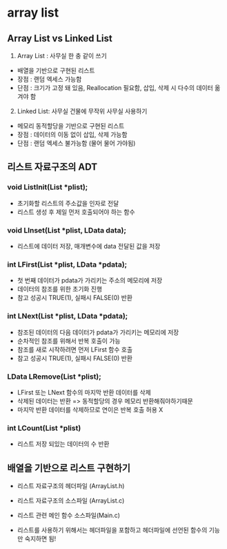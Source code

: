 
# array list

## Array List vs Linked List

1. Array List : 사무실 한 충 같이 쓰기    

* 배열을 기반으로 구현된 리스트
* 장점 : 랜덤 엑세스 가능함
* 단점 : 크기가 고정 돼 있음, Reallocation 필요함, 삽입, 삭제 시 다수의 데이터 옮겨야 함

 2. Linked List: 사무실 건물에 무작위 사무실 사용하기   

* 메모리 동적할당을 기반으로 구현된 리스트
* 장점 : 데이터의 이동 없이 삽입, 삭제 가능함
* 단점 : 랜덤 엑세스 불가능함 (물어 물어 가야됨)


## 리스트 자료구조의 ADT 

### void ListInit(List *plist);
- 초기화할 리스트의 주소값을 인자로 전달
- 리스트 생성 후 제일 먼저 호출되어야 하는 함수

### void LInset(List *plist, LData data);
- 리스트에 데이터 저장, 매개변수에 data 전달된 값을 저장

### int LFirst(List *plist, LData *pdata);
- 첫 번째 데이터가 pdata가 가리키는 주소의 메모리에 저장
- 데이터의 참조를 위한 초기화 진행
- 참고 성공시 TRUE(1), 실패시 FALSE(0) 반환

### int LNext(List *plist, LData *pdata);
- 참조된 데이터의 다음 데이터가 pdata가 가리키는 메모리에 저장
- 순차적인 참조를 위해서 반복 호출이 가능
- 참조를 새로 시작하려면 먼저 LFirst 함수 호출
- 참고 성공시 TRUE(1), 실패시 FALSE(0) 반환

### LData LRemove(List *plist);
- LFirst 또는 LNext 함수의 마지막 반환 데이터를 삭제
- 삭제된 데이터는 반환 => 동적할당의 경우 메모리 반환해줘야하기때문
- 마지막 반환 데이터를 삭제하므로 연이은 반복 호출 허용 X

### int LCount(List *plist)
- 리스트 저장 되있는 데이터의 수 반환

## 배열을 기반으로 리스트 구현하기

* 리스트 자료구조의 헤더파일 (ArrayList.h)
* 리스트 자료구조의 소스파일 (ArrayList.c)
* 리스트 관련 메인 함수 소스파일(Main.c)

* 리스트를 사용하기 위해서는 헤더파일을 포함하고 헤더파일에 선언된 함수의 기능만 숙지하면 됨!


